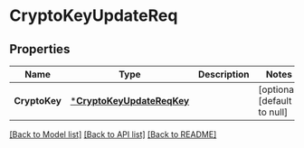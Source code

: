 # CryptoKeyUpdateReq

## Properties
Name | Type | Description | Notes
------------ | ------------- | ------------- | -------------
**CryptoKey** | [***CryptoKeyUpdateReqKey**](CryptoKeyUpdateReq_Key.md) |  | [optional] [default to null]

[[Back to Model list]](../README.md#documentation-for-models) [[Back to API list]](../README.md#documentation-for-api-endpoints) [[Back to README]](../README.md)


